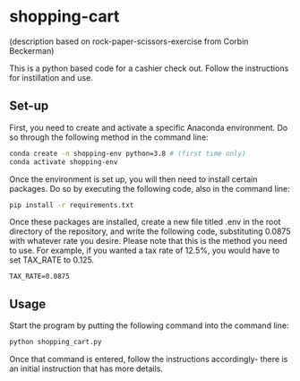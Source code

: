 # shopping-cart

(description based on rock-paper-scissors-exercise from Corbin Beckerman)

This is a python based code for a cashier check out. Follow the instructions for instillation and use.

## Set-up

First, you need to create and activate a specific Anaconda environment. Do so through the following method in the command line:

```sh
conda create -n shopping-env python=3.8 # (first time only)
conda activate shopping-env
```

Once the environment is set up, you will then need to install certain packages. Do so by executing the following code, also in the command line:

```sh
pip install -r requirements.txt
```

Once these packages are installed, create a new file titled .env in the root directory of the repository, and write the following code, substituting 0.0875 with whatever rate you desire. Please note that this is the method you need to use. For example, if you wanted a tax rate of 12.5%, you would have to set TAX_RATE to 0.125.

    TAX_RATE=0.0875

## Usage

Start the program by putting the following command into the command line:

```py
python shopping_cart.py
```

Once that command is entered, follow the instructions accordingly- there is an initial instruction that has more details.